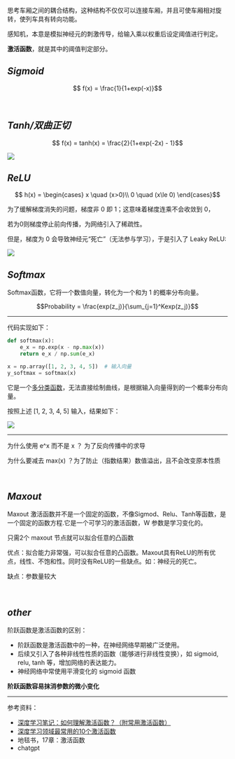 

思考车厢之间的耦合结构，这种结构不仅仅可以连接车厢，并且可使车厢相对旋转，使列车具有转向功能。

感知机，本意是模拟神经元的刺激传导，给输入乘以权重后设定阈值进行判定。

**激活函数**，就是其中的阈值判定部分。



## _Sigmoid_


$$ f(x) = \frac{1}{1+exp(-x)}$$



</br>

## _Tanh/双曲正切_

$$ f(x) = tanh(x) = \frac{2}{1+exp(-2x) - 1}$$


<img src="https://img-1301102143.cos.ap-beijing.myqcloud.com/20231102215817.png">

</br>

## _ReLU_


$$
h(x) = \begin{cases}
x \quad (x>0)\\
0 \quad (x\le 0)
\end{cases}$$

为了缓解梯度消失的问题，梯度非 0 即 1；这意味着梯度连乘不会收敛到 0，

若为0则梯度停止前向传播，为网络引入了稀疏性。

但是，梯度为 0 会导致神经元“死亡”（无法参与学习），于是引入了 Leaky ReLU:

<img src="https://img-1301102143.cos.ap-beijing.myqcloud.com/20231102220126.png">




</br>

## _Softmax_

Softmax函数，它将一个数值向量，转化为一个和为 1 的概率分布向量。


$$Probability = \frac{exp(z_j)}{\sum_{j=1}^Kexp(z_j)}$$

-------

代码实现如下：

```python
def softmax(x):
    e_x = np.exp(x - np.max(x))
    return e_x / np.sum(e_x)

x = np.array([1, 2, 3, 4, 5])  # 输入向量
y_softmax = softmax(x)
```


它是一个<u>多分类函数</u>，无法直接绘制曲线，是根据输入向量得到的一个概率分布向量。

按照上述 [1, 2, 3, 4, 5] 输入，结果如下：

<img src="https://img-1301102143.cos.ap-beijing.myqcloud.com/20231102221531.png">



-----------

为什么使用 e^x 而不是 x ？ 为了反向传播中的求导

为什么要减去 max(x) ？为了防止（指数结果）数值溢出，且不会改变原本性质

</br>

## _Maxout_

Maxout 激活函数并不是一个固定的函数，不像Sigmod、Relu、Tanh等函数，是一个固定的函数方程.它是一个可学习的激活函数，W 参数是学习变化的。


只需2个 maxout 节点就可以拟合任意的凸函数

优点：拟合能力非常强，可以拟合任意的凸函数。Maxout具有ReLU的所有优点，线性、不饱和性。同时没有ReLU的一些缺点。如：神经元的死亡。

缺点：参数量较大






</br>

## _other_


阶跃函数是激活函数的区别：
- 阶跃函数是激活函数中的一种，在神经网络早期被广泛使用。
- 后续又引入了各种非线性性质的函数（能够进行非线性变换），如 sigmoid, relu, tanh 等，增加网络的表达能力。
- 神经网络中常使用平滑变化的 sigmoid 函数

**阶跃函数容易抹消参数的微小变化**


------------------

参考资料：
- [深度学习笔记：如何理解激活函数？（附常用激活函数）](https://zhuanlan.zhihu.com/p/364620596)
- [深度学习领域最常用的10个激活函数](https://www.jiqizhixin.com/articles/2021-02-24-7)
- 地毯书，17章：激活函数
- chatgpt